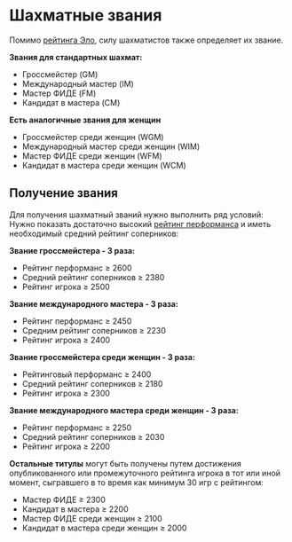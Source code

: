 # Шахматные звания

Помимо [рейтинга Эло](./rating_elo), силу шахматистов также определяет их звание.

**Звания для стандартных шахмат:**

- Гроссмейстер (GM)
- Международный мастер (IM)
- Мастер ФИДЕ (FM)
- Кандидат в мастера (CM)

**Есть аналогичные звания для женщин**

- Гроссмейстер среди женщин (WGM)
- Международный мастер среди женщин (WIM)
- Мастер ФИДЕ среди женщин (WFM)
- Кандидат в мастера среди женщин (WCM)

## Получение звания

Для получения шахматный званий нужно выполнить ряд условий: Нужно показать достаточно высокий [рейтинг перформанса](./rating_performance) и иметь необходимый средний рейтинг соперников:

**Звание гроссмейстера - 3 раза:**

- Рейтинг перформанс ≥ 2600
- Средний рейтинг соперников ≥ 2380
- Рейтинг игрока ≥ 2500

**Звание международного мастера - 3 раза:**

- Рейтинг перформанс ≥ 2450
- Средним рейтинг соперников ≥ 2230
- Рейтинг игрока ≥ 2400

**Звание гроссмейстера среди женщин - 3 раза:**

- Рейтинговый перформанс ≥ 2400
- Средний рейтинг соперников ≥ 2180
- Рейтинг игрока ≥ 2300

**Звание международного мастера среди женщин - 3 раза:**

- Рейтинг перформанс ≥ 2250
- Средний рейтинг соперников ≥ 2030
- Рейтинг игрока ≥ 2200

**Остальные титулы** могут быть получены путем достижения опубликованного или промежуточного рейтинга игрока в тот или иной момент, сыгравшего в то время как минимум 30 игр с рейтингом:

- Мастер ФИДЕ ≥ 2300
- Кандидат в мастера ≥ 2200
- Мастер ФИДЕ среди женщин ≥ 2100
- Кандидат в мастера среди женщин ≥ 2000
